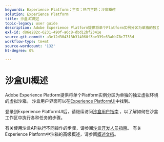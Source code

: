 ```yaml
---
keywords: Experience Platform；主页；热门主题；沙盒概述
solution: Experience Platform
title: 沙盒UI概述
topic-legacy: user guide
description: Adobe Experience Platform提供将单个Platform实例分区为单独的独立虚拟环境的虚拟沙箱。 沙盒用户界面可以在Experience PlatformUI中找到。
exl-id: d86e282c-6231-490f-a6c8-dbd12bf2341e
source-git-commit: a3e12d304318b314060f3be339c63abb78c7733d
workflow-type: tm+mt
source-wordcount: '132'
ht-degree: 0%

---
```


# 沙盒UI概述

Adobe Experience Platform提供将单个Platform实例分区为单独的独立虚拟环境的虚拟沙箱。 沙盒用户界面可以在[Experience PlatformUI](https://platform.adobe.com)中找到。

登录到Experience PlatformUI后，请继续访问[沙盒用户指南](user-guide.md) ，以了解如何在沙盒工作区中执行各种任务的步骤。

有关使用沙盒API执行不同操作的步骤，请参阅[沙盒开发人员指南](../api/getting-started.md)。 有关Experience Platform中沙箱的高级概述，请参阅[概述文档](../home.md)。
